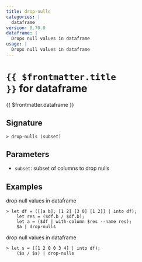 ```yaml
---
title: drop-nulls
categories: |
  dataframe
version: 0.70.0
dataframe: |
  Drops null values in dataframe
usage: |
  Drops null values in dataframe
---
```


# <code>{{ $frontmatter.title }}</code> for dataframe

<div class='command-title'>{{ $frontmatter.dataframe }}</div>

## Signature

```> drop-nulls (subset)```

## Parameters

 -  `subset`: subset of columns to drop nulls

## Examples

drop null values in dataframe
```shell
> let df = ([[a b]; [1 2] [3 0] [1 2]] | into df);
    let res = ($df.b / $df.b);
    let a = ($df | with-column $res --name res);
    $a | drop-nulls
```

drop null values in dataframe
```shell
> let s = ([1 2 0 0 3 4] | into df);
    ($s / $s) | drop-nulls
```
